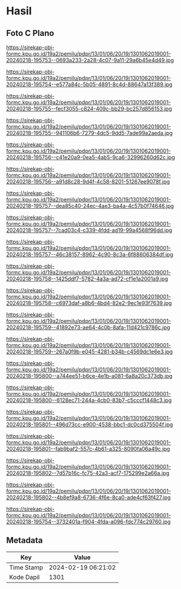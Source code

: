 # Hasil

## Foto C Plano

https://sirekap-obj-formc.kpu.go.id/19a2/pemilu/pdpr/13/01/06/20/19/1301062019001-20240218-195753--0693a233-2a28-4c07-9a11-29a6b45e4d49.jpg

https://sirekap-obj-formc.kpu.go.id/19a2/pemilu/pdpr/13/01/06/20/19/1301062019001-20240218-195754--e577a84c-5b05-4891-8c4d-88647a13f389.jpg

https://sirekap-obj-formc.kpu.go.id/19a2/pemilu/pdpr/13/01/06/20/19/1301062019001-20240218-195755--fecf3055-c824-409c-bb29-bc257d856153.jpg

https://sirekap-obj-formc.kpu.go.id/19a2/pemilu/pdpr/13/01/06/20/19/1301062019001-20240218-195755--941106b6-7279-4dc5-9dd5-7ade99a2aeda.jpg

https://sirekap-obj-formc.kpu.go.id/19a2/pemilu/pdpr/13/01/06/20/19/1301062019001-20240218-195756--c41e20a9-0ea5-4ab5-9ca6-32996260d62c.jpg

https://sirekap-obj-formc.kpu.go.id/19a2/pemilu/pdpr/13/01/06/20/19/1301062019001-20240218-195756--a91d8c28-9d4f-4c58-8201-51267ee9078f.jpg

https://sirekap-obj-formc.kpu.go.id/19a2/pemilu/pdpr/13/01/06/20/19/1301062019001-20240218-195757--dea85c40-24ec-4ae3-ba4a-4c57b0f74646.jpg

https://sirekap-obj-formc.kpu.go.id/19a2/pemilu/pdpr/13/01/06/20/19/1301062019001-20240218-195757--7cad03c4-c339-4fdd-ad19-99a4568f96dd.jpg

https://sirekap-obj-formc.kpu.go.id/19a2/pemilu/pdpr/13/01/06/20/19/1301062019001-20240218-195757--46c38157-8962-4c90-8c3a-6f88606384df.jpg

https://sirekap-obj-formc.kpu.go.id/19a2/pemilu/pdpr/13/01/06/20/19/1301062019001-20240218-195758--1425ddf7-5782-4a3a-ad72-cf1e1a2001a9.jpg

https://sirekap-obj-formc.kpu.go.id/19a2/pemilu/pdpr/13/01/06/20/19/1301062019001-20240218-195758--c6973daf-a8b6-4bd4-82e2-9ec1e93f7639.jpg

https://sirekap-obj-formc.kpu.go.id/19a2/pemilu/pdpr/13/01/06/20/19/1301062019001-20240218-195759--41892e73-ae64-4c0b-8afa-11d421c9786c.jpg

https://sirekap-obj-formc.kpu.go.id/19a2/pemilu/pdpr/13/01/06/20/19/1301062019001-20240218-195759--267a0f9b-e045-4281-b34b-c4569dc1e6e3.jpg

https://sirekap-obj-formc.kpu.go.id/19a2/pemilu/pdpr/13/01/06/20/19/1301062019001-20240218-195800--a744ee51-b6ce-4e1b-a081-6a8a20c373db.jpg

https://sirekap-obj-formc.kpu.go.id/19a2/pemilu/pdpr/13/01/06/20/19/1301062019001-20240218-195800--6128ec71-244a-4cb0-83b7-c5cccf1448c3.jpg

https://sirekap-obj-formc.kpu.go.id/19a2/pemilu/pdpr/13/01/06/20/19/1301062019001-20240218-195801--496d73cc-e900-4538-bbc1-dc0cd375504f.jpg

https://sirekap-obj-formc.kpu.go.id/19a2/pemilu/pdpr/13/01/06/20/19/1301062019001-20240218-195801--fab9baf2-557c-4b61-a325-8090fa06a49c.jpg

https://sirekap-obj-formc.kpu.go.id/19a2/pemilu/pdpr/13/01/06/20/19/1301062019001-20240218-195802--7d57b16c-fc75-42a3-acf7-175299e2a66a.jpg

https://sirekap-obj-formc.kpu.go.id/19a2/pemilu/pdpr/13/01/06/20/19/1301062019001-20240218-195802--4b8ef9a8-6736-4f6e-8ca0-ade4cf63f427.jpg

https://sirekap-obj-formc.kpu.go.id/19a2/pemilu/pdpr/13/01/06/20/19/1301062019001-20240218-195754--3732401a-f904-4fda-a096-fdc774c29760.jpg


## Metadata

| Key        | Value               |
| ---------- | ------------------- |
| Time Stamp | 2024-02-19 06:21:02 |
| Kode Dapil | 1301                |



